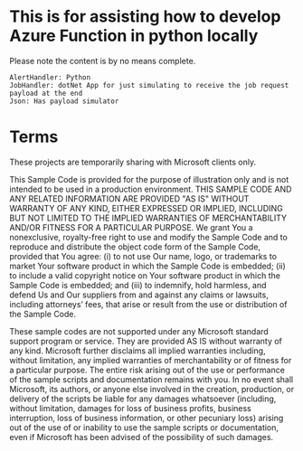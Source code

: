 # This is for assisting how to develop Azure Function in python locally
Please note the content is by no means complete.
```
AlertHandler: Python
JobHandler: dotNet App for just simulating to receive the job request payload at the end
Json: Has payload simulator
```

# Terms
These projects are temporarily sharing with Microsoft clients only.  

This Sample Code is provided for the purpose of illustration only and is not intended to be used 
in a production environment. THIS SAMPLE CODE AND ANY RELATED INFORMATION ARE PROVIDED "AS IS" 
WITHOUT WARRANTY OF ANY KIND, EITHER EXPRESSED OR IMPLIED, INCLUDING BUT NOT LIMITED TO THE IMPLIED 
WARRANTIES OF MERCHANTABILITY AND/OR FITNESS FOR A PARTICULAR PURPOSE. We grant You a nonexclusive, 
royalty-free right to use and modify the Sample Code and to reproduce and distribute the object code 
form of the Sample Code, provided that You agree: (i) to not use Our name, logo, or trademarks to 
market Your software product in which the Sample Code is embedded; (ii) to include a valid copyright 
notice on Your software product in which the Sample Code is embedded; and (iii) to indemnify, hold
harmless, and defend Us and Our suppliers from and against any claims or lawsuits, including attorneys’ 
fees, that arise or result from the use or distribution of the Sample Code.

These sample codes are not supported under any Microsoft standard support program or service. 
They are provided AS IS without warranty of any kind. Microsoft further disclaims 
all implied warranties including, without limitation, any implied warranties of merchantability 
or of fitness for a particular purpose. The entire risk arising out of the use or performance of 
the sample scripts and documentation remains with you. In no event shall Microsoft, its authors, 
or anyone else involved in the creation, production, or delivery of the scripts be liable for any 
damages whatsoever (including, without limitation, damages for loss of business profits, business 
interruption, loss of business information, or other pecuniary loss) arising out of the use of or 
inability to use the sample scripts or documentation, even if Microsoft has been advised of the 
possibility of such damages.